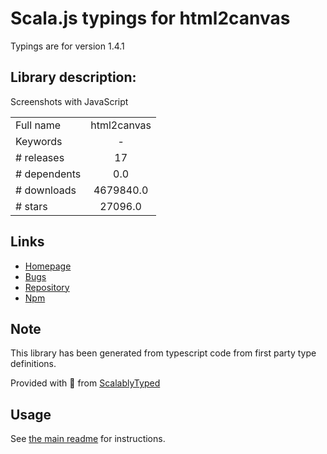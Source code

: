 
# Scala.js typings for html2canvas

Typings are for version 1.4.1

## Library description:
Screenshots with JavaScript

|                    |                 |
| ------------------ | :-------------: |
| Full name          | html2canvas |
| Keywords           | - |
| # releases         | 17 |
| # dependents       | 0.0 |
| # downloads        | 4679840.0 |
| # stars            | 27096.0 |

## Links
- [Homepage](https://html2canvas.hertzen.com)
- [Bugs](https://github.com/niklasvh/html2canvas/issues)
- [Repository](https://github.com/niklasvh/html2canvas)
- [Npm](https://www.npmjs.com/package/html2canvas)
    


## Note
This library has been generated from typescript code from first party type definitions.

Provided with :purple_heart: from [ScalablyTyped](https://github.com/oyvindberg/ScalablyTyped)

## Usage
See [the main readme](../../readme.md) for instructions.


